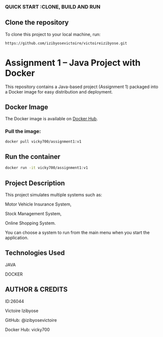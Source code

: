 ### QUICK START :CLONE, BUILD AND RUN

## Clone the repository

To clone this project to your local machine, run:
```bash
https://github.com/izibyosevictoire/victoireizibyose.git
```

# Assignment 1 – Java Project with Docker

This repository contains a Java-based project (Assignment 1) packaged into a Docker image for easy distribution and deployment.

## Docker Image

The Docker image is available on [Docker Hub](https://hub.docker.com/repository/docker/vicky700).

### Pull the image:

```bash
docker pull vicky700/assignment1:v1
```
## Run the container 

```bash
docker run -it vicky700/assignment1:v1
```
## Project Description 
This project simulates multiple systems such as:

Motor Vehicle Insurance System,

Stock Management System,

Online Shopping System.

You can choose a system to run from the main menu when you start the application.

## Technologies Used
JAVA

DOCKER

## AUTHOR & CREDITS
ID:26044

Victoire Izibyose

GitHub: @izibyosevictoire

Docker Hub: vicky700
